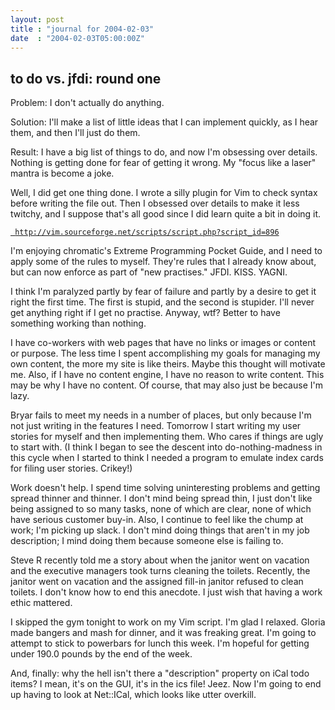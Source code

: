 ```yaml
---
layout: post
title : "journal for 2004-02-03"
date  : "2004-02-03T05:00:00Z"
---
```

## to do vs. jfdi: round one

Problem:  I don't actually do anything.

Solution: I'll make a list of little ideas that I can implement quickly, as I hear them, and then I'll just do them.

Result: I have a big list of things to do, and now I'm obsessing over details. Nothing is getting done for fear of getting it wrong.  My "focus like a laser" mantra is become a joke.

Well, I did get one thing done.  I wrote a silly plugin for Vim to check syntax before writing the file out.  Then I obsessed over details to make it less twitchy, and I suppose that's all good since I did learn quite a bit in doing it.

<a href='http://vim.sourceforge.net/scripts/script.php?script_id=896'>
<pre><code>	http://vim.sourceforge.net/scripts/script.php?script_id=896
</code></pre>

</a>

I'm enjoying chromatic's Extreme Programming Pocket Guide, and I need to apply some of the rules to myself.  They're rules that I already know about, but can now enforce as part of "new practises."  JFDI.  KISS.  YAGNI.

I think I'm paralyzed partly by fear of failure and partly by a desire to get it right the first time.  The first is stupid, and the second is stupider. I'll never get anything right if I get no practise.  Anyway, wtf?  Better to have something working than nothing.

I have co-workers with web pages that have no links or images or content or purpose.  The less time I spent accomplishing my goals for managing my own content, the more my site is like theirs.  Maybe this thought will motivate me. Also, if I have no content engine, I have no reason to write content.  This may be why I have no content.  Of course, that may also just be because I'm lazy.

Bryar fails to meet my needs in a number of places, but only because I'm not just writing in the features I need.  Tomorrow I start writing my user stories for myself and then implementing them.  Who cares if things are ugly to start with.  (I think I began to see the descent into do-nothing-madness in this cycle when I started to think I needed a program to emulate index cards for filing user stories.  Crikey!)

Work doesn't help.  I spend time solving uninteresting problems and getting spread thinner and thinner.  I don't mind being spread thin, I just don't like being assigned to so many tasks, none of which are clear, none of which have serious customer buy-in.  Also, I continue to feel like the chump at work; I'm picking up slack.  I don't mind doing things that aren't in my job description; I mind doing them because someone else is failing to.

Steve R recently told me a story about when the janitor went on vacation and the executive managers took turns cleaning the toilets.  Recently, the janitor went on vacation and the assigned fill-in janitor refused to clean toilets.  I don't know how to end this anecdote.  I just wish that having a work ethic mattered.

I skipped the gym tonight to work on my Vim script.  I'm glad I relaxed. Gloria made bangers and mash for dinner, and it was freaking great.  I'm going to attempt to stick to powerbars for lunch this week.  I'm hopeful for getting under 190.0 pounds by the end of the week.

And, finally: why the hell isn't there a "description" property on iCal todo items?  I mean, it's on the GUI, it's in the ics file!  Jeez.  Now I'm going to end up having to look at Net::ICal, which looks like utter overkill.

